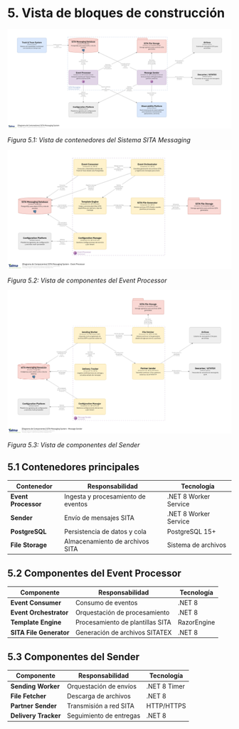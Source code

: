 # 5. Vista de bloques de construcción

![Sistema SITA Messaging - Vista General](/diagrams/servicios-corporativos/sita_messaging_system.png)

*Figura 5.1: Vista de contenedores del Sistema SITA Messaging*

![Event Processor - Vista de Componentes](/diagrams/servicios-corporativos/sita_messaging_system_event_processor.png)

*Figura 5.2: Vista de componentes del Event Processor*

![Sender - Vista de Componentes](/diagrams/servicios-corporativos/sita_messaging_system_sender.png)

*Figura 5.3: Vista de componentes del Sender*

## 5.1 Contenedores principales

| Contenedor | Responsabilidad | Tecnología |
|------------|-----------------|------------|
| **Event Processor** | Ingesta y procesamiento de eventos | .NET 8 Worker Service |
| **Sender** | Envío de mensajes SITA | .NET 8 Worker Service |
| **PostgreSQL** | Persistencia de datos y cola | PostgreSQL 15+ |
| **File Storage** | Almacenamiento de archivos SITA | Sistema de archivos |

## 5.2 Componentes del Event Processor

| Componente | Responsabilidad | Tecnología |
|------------|-----------------|------------|
| **Event Consumer** | Consumo de eventos | .NET 8 |
| **Event Orchestrator** | Orquestación de procesamiento | .NET 8 |
| **Template Engine** | Procesamiento de plantillas SITA | RazorEngine |
| **SITA File Generator** | Generación de archivos SITATEX | .NET 8 |

## 5.3 Componentes del Sender

| Componente | Responsabilidad | Tecnología |
|------------|-----------------|------------|
| **Sending Worker** | Orquestación de envíos | .NET 8 Timer |
| **File Fetcher** | Descarga de archivos | .NET 8 |
| **Partner Sender** | Transmisión a red SITA | HTTP/HTTPS |
| **Delivery Tracker** | Seguimiento de entregas | .NET 8 |
